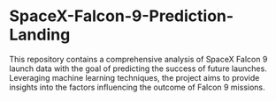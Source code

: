 # SpaceX-Falcon-9-Prediction-Landing
This repository contains a comprehensive analysis of SpaceX Falcon 9 launch data with the goal of predicting the success of future launches. Leveraging machine learning techniques, the project aims to provide insights into the factors influencing the outcome of Falcon 9 missions.
